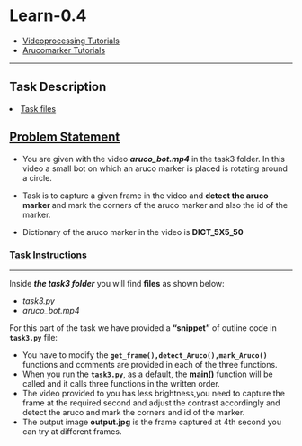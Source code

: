 # Learn-0.4



- [Videoprocessing Tutorials](https://github.com/Training-2024/Learn-0.3/tree/main/video_processing_tutorials)
- [Arucomarker Tutorials](https://github.com/Training-2024/Learn-0.3/tree/main/aruco_marker_tutorials)


<hr/>
<h2>Task Description</h2>
<li>
 <a href='https://github.com/Training-2024/Learn-0.4/tree/main/task3'>Task files</a>
</li>
<h2><a class="header" href="#b-problem-statement" id="b-problem-statement">Problem Statement</a></h2>
<ul>
<li>
<p>You are given with the video <em><strong>aruco_bot.mp4</strong></em> in the task3 folder. In this video a small bot on which an aruco marker is placed is rotating around a circle.</p>
</li>
<li>
<p>Task is to capture a given frame in the video and <strong>detect the aruco marker </strong>and mark the corners of the aruco marker and also the id of the marker.</p>
 <li>
<p>Dictionary of the aruco marker in the video is <strong>DICT_5X5_50 </strong></p>
  </li>
 </ul>
<h3><a class="header" href="#task-instructions" id="task-instructions">Task Instructions</a></h3>
<hr />
<p>Inside <em><strong>the task3 folder</strong></em> you will find <strong>files</strong> as shown below:</p>
<ul>
<li><em>task3.py</em></li>
<li><em>aruco_bot.mp4</em>
</li>
</ul>
<p>For this part of the task we have provided a <strong>“snippet”</strong> of outline code in <strong><code>task3.py</code></strong> file:</p>
<ul>
<li>You have to modify the <strong><code>get_frame(),detect_Aruco(),mark_Aruco()</code></strong> functions and comments are provided in each of the three functions.</li>
<li>When you run the <strong><code>task3.py</code></strong>, as a default, the <strong>main()</strong> function will be called and it calls three functions in the written order.</li>
 <li>The video provided to you has less brightness,you need to capture the frame at the required second and adjust the contrast accordingly and detect the aruco and mark the corners and id of the marker.</li> 
<li>The output image <strong>output.jpg</strong> is the frame captured at 4th second you can try at different frames.</li>
</ul>
